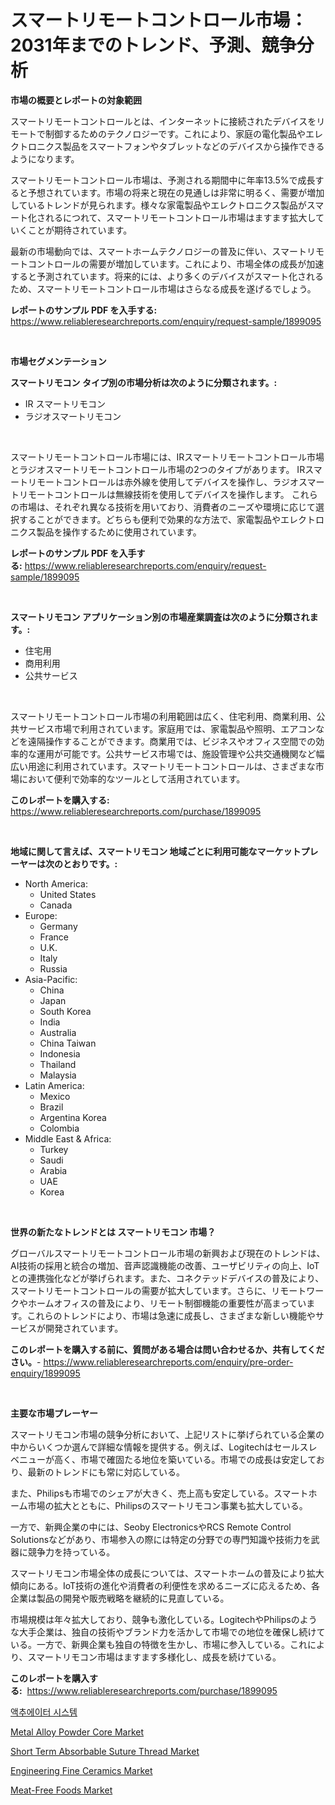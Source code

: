 <p><h1>スマートリモートコントロール市場：2031年までのトレンド、予測、競争分析</h1></p><p><strong>市場の概要とレポートの対象範囲</strong></p>
<p><p>スマートリモートコントロールとは、インターネットに接続されたデバイスをリモートで制御するためのテクノロジーです。これにより、家庭の電化製品やエレクトロニクス製品をスマートフォンやタブレットなどのデバイスから操作できるようになります。</p><p>スマートリモートコントロール市場は、予測される期間中に年率13.5%で成長すると予想されています。市場の将来と現在の見通しは非常に明るく、需要が増加しているトレンドが見られます。様々な家電製品やエレクトロニクス製品がスマート化されるにつれて、スマートリモートコントロール市場はますます拡大していくことが期待されています。</p><p>最新の市場動向では、スマートホームテクノロジーの普及に伴い、スマートリモートコントロールの需要が増加しています。これにより、市場全体の成長が加速すると予測されています。将来的には、より多くのデバイスがスマート化されるため、スマートリモートコントロール市場はさらなる成長を遂げるでしょう。</p></p>
<p><strong>レポートのサンプル PDF を入手する:</strong> <a href="https://www.reliableresearchreports.com/enquiry/request-sample/1899095">https://www.reliableresearchreports.com/enquiry/request-sample/1899095</a></p>
<p>&nbsp;</p>
<p><strong>市場セグメンテーション</strong></p>
<p><strong>スマートリモコン タイプ別の市場分析は次のように分類されます。:</strong></p>
<p><ul><li>IR スマートリモコン</li><li>ラジオスマートリモコン</li></ul></p>
<p>&nbsp;</p>
<p><p>スマートリモートコントロール市場には、IRスマートリモートコントロール市場とラジオスマートリモートコントロール市場の2つのタイプがあります。 IRスマートリモートコントロールは赤外線を使用してデバイスを操作し、ラジオスマートリモートコントロールは無線技術を使用してデバイスを操作します。 これらの市場は、それぞれ異なる技術を用いており、消費者のニーズや環境に応じて選択することができます。どちらも便利で効果的な方法で、家電製品やエレクトロニクス製品を操作するために使用されています。</p></p>
<p><strong>レポートのサンプル PDF を入手する:</strong>&nbsp;<a href="https://www.reliableresearchreports.com/enquiry/request-sample/1899095">https://www.reliableresearchreports.com/enquiry/request-sample/1899095</a></p>
<p>&nbsp;</p>
<p><strong> スマートリモコン アプリケーション別の市場産業調査は次のように分類されます。:</strong></p>
<p><ul><li>住宅用</li><li>商用利用</li><li>公共サービス</li></ul></p>
<p>&nbsp;</p>
<p><p>スマートリモートコントロール市場の利用範囲は広く、住宅利用、商業利用、公共サービス市場で利用されています。家庭用では、家電製品や照明、エアコンなどを遠隔操作することができます。商業用では、ビジネスやオフィス空間での効率的な運用が可能です。公共サービス市場では、施設管理や公共交通機関など幅広い用途に利用されています。スマートリモートコントロールは、さまざまな市場において便利で効率的なツールとして活用されています。</p></p>
<p><strong>このレポートを購入する:</strong>&nbsp; <a href="https://www.reliableresearchreports.com/purchase/1899095">https://www.reliableresearchreports.com/purchase/1899095</a></p>
<p>&nbsp;</p>
<p><strong>地域に関して言えば、スマートリモコン 地域ごとに利用可能なマーケットプレーヤーは次のとおりです。:</strong></p>
<p><ul>
    <li>
        North America:
        <ul>
            <li>United States</li>
            <li>Canada</li>
        </ul>
    </li>
    <li>
        Europe:
        <ul>
            <li>Germany</li>
            <li>France</li>
            <li>U.K.</li>
            <li>Italy</li>
            <li>Russia</li>
        </ul>
    </li>
    <li>
        Asia-Pacific:
        <ul>
            <li>China</li>
            <li>Japan</li>
            <li>South Korea</li>
            <li>India</li>
            <li>Australia</li>
            <li>China Taiwan</li>
            <li>Indonesia</li>
            <li>Thailand</li>
            <li>Malaysia</li>
        </ul>
    </li>
    <li>
        Latin America:
        <ul>
            <li>Mexico</li>
            <li>Brazil</li>
            <li>Argentina Korea</li>
            <li>Colombia</li>
        </ul>
    </li>
    <li>
        Middle East & Africa:
        <ul>
            <li>Turkey</li>
            <li>Saudi</li>
            <li>Arabia</li>
            <li>UAE</li>
            <li>Korea</li>
        </ul>
    </li>
    </ul></p>
<p>&nbsp;</p>
<p><strong>世界の新たなトレンドとは スマートリモコン 市場？</strong></p>
<p><p>グローバルスマートリモートコントロール市場の新興および現在のトレンドは、AI技術の採用と統合の増加、音声認識機能の改善、ユーザビリティの向上、IoTとの連携強化などが挙げられます。また、コネクテッドデバイスの普及により、スマートリモートコントロールの需要が拡大しています。さらに、リモートワークやホームオフィスの普及により、リモート制御機能の重要性が高まっています。これらのトレンドにより、市場は急速に成長し、さまざまな新しい機能やサービスが開発されています。</p></p>
<p><strong>このレポートを購入する前に、質問がある場合は問い合わせるか、共有してください。</strong>- <a href="https://www.reliableresearchreports.com/enquiry/pre-order-enquiry/1899095">https://www.reliableresearchreports.com/enquiry/pre-order-enquiry/1899095</a></p>
<p>&nbsp;</p>
<p><strong>主要な市場プレーヤー</strong></p>
<p><p>スマートリモコン市場の競争分析において、上記リストに挙げられている企業の中からいくつか選んで詳細な情報を提供する。例えば、Logitechはセールスレベニューが高く、市場で確固たる地位を築いている。市場での成長は安定しており、最新のトレンドにも常に対応している。</p><p>また、Philipsも市場でのシェアが大きく、売上高も安定している。スマートホーム市場の拡大とともに、Philipsのスマートリモコン事業も拡大している。</p><p>一方で、新興企業の中には、Seoby ElectronicsやRCS Remote Control Solutionsなどがあり、市場参入の際には特定の分野での専門知識や技術力を武器に競争力を持っている。</p><p>スマートリモコン市場全体の成長については、スマートホームの普及により拡大傾向にある。IoT技術の進化や消費者の利便性を求めるニーズに応えるため、各企業は製品の開発や販売戦略を継続的に見直している。</p><p>市場規模は年々拡大しており、競争も激化している。LogitechやPhilipsのような大手企業は、独自の技術やブランド力を活かして市場での地位を確保し続けている。一方で、新興企業も独自の特徴を生かし、市場に参入している。これにより、スマートリモコン市場はますます多様化し、成長を続けている。</p></p>
<p><strong>このレポートを購入する:</strong>&nbsp;&nbsp;<a href="https://www.reliableresearchreports.com/purchase/1899095">https://www.reliableresearchreports.com/purchase/1899095</a></p>
<p><p><a href="https://github.com/vs2869dizt0/Market-Research-Report-List-1/blob/main/33373771211.md">액추에이터 시스템</a></p><p><a href="https://github.com/gdfhhhj/Market-Research-Report-List-3/blob/main/metal-alloy-powder-core-market.md">Metal Alloy Powder Core Market</a></p><p><a href="https://spotless-saver-8fd.notion.site/Short-Term-Absorbable-Suture-Thread-Market-with-the-goal-of-estimating-the-market-size-and-future-gr-13ccbfd825f143bfbb28a65897f48f49">Short Term Absorbable Suture Thread Market</a></p><p><a href="https://github.com/julyju69/Market-Research-Report-List-2/blob/main/engineering-fine-ceramics-market.md">Engineering Fine Ceramics Market</a></p><p><a href="https://view.publitas.com/reportprime-1/meat-free-foods-market-size-furnishes-valuable-information-encompassing-market-share-market-trends-and-projections-spanning-from-2024-to-2031/">Meat-Free Foods Market</a></p></p>